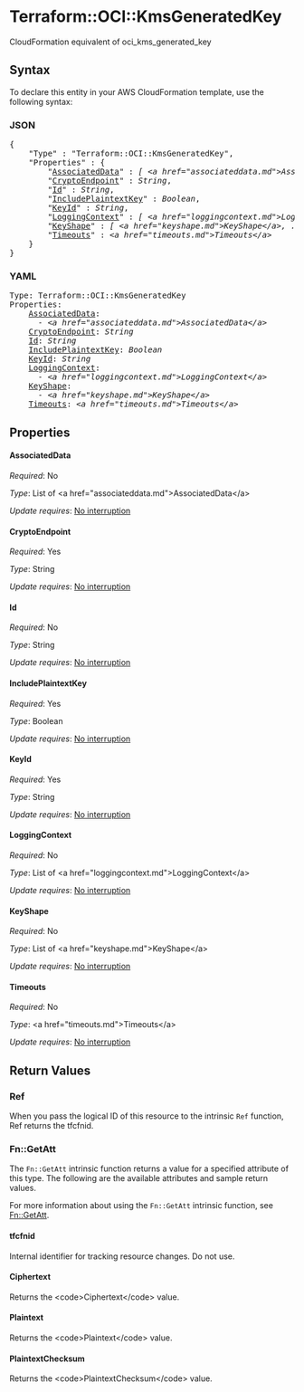 # Terraform::OCI::KmsGeneratedKey

CloudFormation equivalent of oci_kms_generated_key

## Syntax

To declare this entity in your AWS CloudFormation template, use the following syntax:

### JSON

<pre>
{
    "Type" : "Terraform::OCI::KmsGeneratedKey",
    "Properties" : {
        "<a href="#associateddata" title="AssociatedData">AssociatedData</a>" : <i>[ &lt;a href=&#34;associateddata.md&#34;&gt;AssociatedData&lt;/a&gt;, ... ]</i>,
        "<a href="#cryptoendpoint" title="CryptoEndpoint">CryptoEndpoint</a>" : <i>String</i>,
        "<a href="#id" title="Id">Id</a>" : <i>String</i>,
        "<a href="#includeplaintextkey" title="IncludePlaintextKey">IncludePlaintextKey</a>" : <i>Boolean</i>,
        "<a href="#keyid" title="KeyId">KeyId</a>" : <i>String</i>,
        "<a href="#loggingcontext" title="LoggingContext">LoggingContext</a>" : <i>[ &lt;a href=&#34;loggingcontext.md&#34;&gt;LoggingContext&lt;/a&gt;, ... ]</i>,
        "<a href="#keyshape" title="KeyShape">KeyShape</a>" : <i>[ &lt;a href=&#34;keyshape.md&#34;&gt;KeyShape&lt;/a&gt;, ... ]</i>,
        "<a href="#timeouts" title="Timeouts">Timeouts</a>" : <i>&lt;a href=&#34;timeouts.md&#34;&gt;Timeouts&lt;/a&gt;</i>
    }
}
</pre>

### YAML

<pre>
Type: Terraform::OCI::KmsGeneratedKey
Properties:
    <a href="#associateddata" title="AssociatedData">AssociatedData</a>: <i>
      - &lt;a href=&#34;associateddata.md&#34;&gt;AssociatedData&lt;/a&gt;</i>
    <a href="#cryptoendpoint" title="CryptoEndpoint">CryptoEndpoint</a>: <i>String</i>
    <a href="#id" title="Id">Id</a>: <i>String</i>
    <a href="#includeplaintextkey" title="IncludePlaintextKey">IncludePlaintextKey</a>: <i>Boolean</i>
    <a href="#keyid" title="KeyId">KeyId</a>: <i>String</i>
    <a href="#loggingcontext" title="LoggingContext">LoggingContext</a>: <i>
      - &lt;a href=&#34;loggingcontext.md&#34;&gt;LoggingContext&lt;/a&gt;</i>
    <a href="#keyshape" title="KeyShape">KeyShape</a>: <i>
      - &lt;a href=&#34;keyshape.md&#34;&gt;KeyShape&lt;/a&gt;</i>
    <a href="#timeouts" title="Timeouts">Timeouts</a>: <i>&lt;a href=&#34;timeouts.md&#34;&gt;Timeouts&lt;/a&gt;</i>
</pre>

## Properties

#### AssociatedData

_Required_: No

_Type_: List of &lt;a href=&#34;associateddata.md&#34;&gt;AssociatedData&lt;/a&gt;

_Update requires_: [No interruption](https://docs.aws.amazon.com/AWSCloudFormation/latest/UserGuide/using-cfn-updating-stacks-update-behaviors.html#update-no-interrupt)

#### CryptoEndpoint

_Required_: Yes

_Type_: String

_Update requires_: [No interruption](https://docs.aws.amazon.com/AWSCloudFormation/latest/UserGuide/using-cfn-updating-stacks-update-behaviors.html#update-no-interrupt)

#### Id

_Required_: No

_Type_: String

_Update requires_: [No interruption](https://docs.aws.amazon.com/AWSCloudFormation/latest/UserGuide/using-cfn-updating-stacks-update-behaviors.html#update-no-interrupt)

#### IncludePlaintextKey

_Required_: Yes

_Type_: Boolean

_Update requires_: [No interruption](https://docs.aws.amazon.com/AWSCloudFormation/latest/UserGuide/using-cfn-updating-stacks-update-behaviors.html#update-no-interrupt)

#### KeyId

_Required_: Yes

_Type_: String

_Update requires_: [No interruption](https://docs.aws.amazon.com/AWSCloudFormation/latest/UserGuide/using-cfn-updating-stacks-update-behaviors.html#update-no-interrupt)

#### LoggingContext

_Required_: No

_Type_: List of &lt;a href=&#34;loggingcontext.md&#34;&gt;LoggingContext&lt;/a&gt;

_Update requires_: [No interruption](https://docs.aws.amazon.com/AWSCloudFormation/latest/UserGuide/using-cfn-updating-stacks-update-behaviors.html#update-no-interrupt)

#### KeyShape

_Required_: No

_Type_: List of &lt;a href=&#34;keyshape.md&#34;&gt;KeyShape&lt;/a&gt;

_Update requires_: [No interruption](https://docs.aws.amazon.com/AWSCloudFormation/latest/UserGuide/using-cfn-updating-stacks-update-behaviors.html#update-no-interrupt)

#### Timeouts

_Required_: No

_Type_: &lt;a href=&#34;timeouts.md&#34;&gt;Timeouts&lt;/a&gt;

_Update requires_: [No interruption](https://docs.aws.amazon.com/AWSCloudFormation/latest/UserGuide/using-cfn-updating-stacks-update-behaviors.html#update-no-interrupt)

## Return Values

### Ref

When you pass the logical ID of this resource to the intrinsic `Ref` function, Ref returns the tfcfnid.

### Fn::GetAtt

The `Fn::GetAtt` intrinsic function returns a value for a specified attribute of this type. The following are the available attributes and sample return values.

For more information about using the `Fn::GetAtt` intrinsic function, see [Fn::GetAtt](https://docs.aws.amazon.com/AWSCloudFormation/latest/UserGuide/intrinsic-function-reference-getatt.html).

#### tfcfnid

Internal identifier for tracking resource changes. Do not use.

#### Ciphertext

Returns the &lt;code&gt;Ciphertext&lt;/code&gt; value.

#### Plaintext

Returns the &lt;code&gt;Plaintext&lt;/code&gt; value.

#### PlaintextChecksum

Returns the &lt;code&gt;PlaintextChecksum&lt;/code&gt; value.

